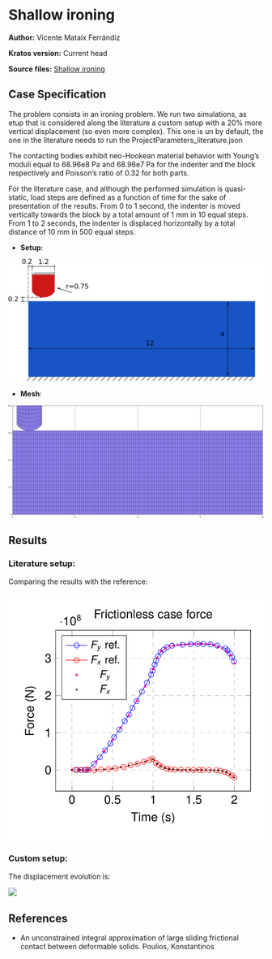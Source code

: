 # Shallow ironing

**Author:** Vicente Mataix Ferrándiz

**Kratos version:** Current head

**Source files:** [Shallow ironing](https://github.com/KratosMultiphysics/Examples/tree/master/contact_structural_mechanics/use_cases/shallow_ironing_3D/source)

## Case Specification

The problem consists in an ironing problem. We run two simulations, as etup that is considered along the literature a custom setup with a 20% more vertical displacement (so even more complex). This one is un by default, the one in the literature needs to run the ProjectParameters_literature.json

The contacting bodies exhibit neo-Hookean material behavior with Young’s moduli equal to 68.96e8 Pa and 68.96e7 Pa for the indenter and the block respectively and Poisson’s ratio of 0.32 for both parts.

For the literature case, and although the performed simulation is quasi-static, load steps are defined as a function of time for the sake of presentation of the results. From 0 to 1 second, the indenter is moved vertically towards the block by a total amount of 1 mm in 10 equal steps. From 1 to 2 seconds, the indenter is displaced horizontally by a total distance of 10 mm in 500 equal steps.

- **Setup**:

<p align="center">
  <img src="data/setup.png" alt="Mesh1" style="width: 600px;"/>
</p>

- **Mesh**:

<p align="center">
  <img src="data/mesh.png" alt="Mesh1" style="width: 600px;"/>
</p>

## Results

### Literature setup:

Comparing the results with the reference:

<p align="center">
  <img src="data/solution_frictionless.png" alt="Mesh1" style="width: 600px;"/>
</p>


### Custom setup:

The displacement evolution is:

![](data/animation.gif)

## References

- An unconstrained integral approximation of large sliding frictional contact between deformable solids. Poulios, Konstantinos

